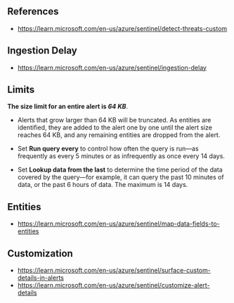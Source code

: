 ## References 
- https://learn.microsoft.com/en-us/azure/sentinel/detect-threats-custom


## Ingestion Delay
- https://learn.microsoft.com/en-us/azure/sentinel/ingestion-delay

## Limits 
**The size limit for an entire alert is _64 KB_**.
- Alerts that grow larger than 64 KB will be truncated. As entities are identified, they are added to the alert one by one until the alert size reaches 64 KB, and any remaining entities are dropped from the alert.


- Set **Run query every** to control how often the query is run—as frequently as every 5 minutes or as infrequently as once every 14 days.
    
- Set **Lookup data from the last** to determine the time period of the data covered by the query—for example, it can query the past 10 minutes of data, or the past 6 hours of data. The maximum is 14 days.

## Entities 
- https://learn.microsoft.com/en-us/azure/sentinel/map-data-fields-to-entities

## Customization
- https://learn.microsoft.com/en-us/azure/sentinel/surface-custom-details-in-alerts
- https://learn.microsoft.com/en-us/azure/sentinel/customize-alert-details